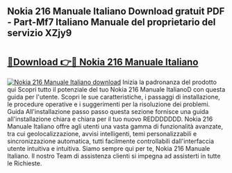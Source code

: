 ## Nokia 216 Manuale Italiano Download gratuit PDF - Part-Mf7 Italiano Manuale del proprietario del servizio XZjy9

# <h2><a href="http://dfeft7i.blite.top/?on=Nokia+216+Manuale+Italiano">🔗Download 👉🔴 Nokia 216 Manuale Italiano</a></h2>

[![Nokia 216 Manuale Italiano download](https://i.imgur.com/lujVjoI.png)](http://dfeft7i.blite.top/?on=Nokia+216+Manuale+Italiano)
Inizia la padronanza del prodotto qui Scopri tutto il potenziale del tuo Nokia 216 Manuale ItalianoD con questa guida per l'utente. Scopri le sue caratteristiche, i passaggi di installazione, le procedure operative e i suggerimenti per la risoluzione dei problemi. Guida All'installazione passo passo questa sezione fornisce una guida all'installazione chiara e chiara per il tuo nuovo REDDDDDDD. Nokia 216 Manuale Italiano offre agli utenti una vasta gamma di funzionalità avanzate, tra cui geolocalizzazione, avvisi intelligenti, temi personalizzabili e sincronizzazione automatica, tutti facilmente controllabili dall'interfaccia utente intuitiva e intuitiva. Siamo sempre qui per te, Nokia 216 Manuale Italiano. Il nostro Team di assistenza clienti si impegna ad assisterti in tutte le Richieste.

